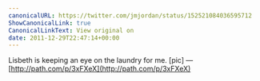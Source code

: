 ```yaml
---
canonicalURL: https://twitter.com/jmjordan/status/152521084036595712
ShowCanonicalLink: true
CanonicalLinkText: View original on
date: 2011-12-29T22:47:14+00:00
---
```

Lisbeth is keeping an eye on the laundry for me. [pic] — [http://path.com/p/3xFXeX](http://path.com/p/3xFXeX)